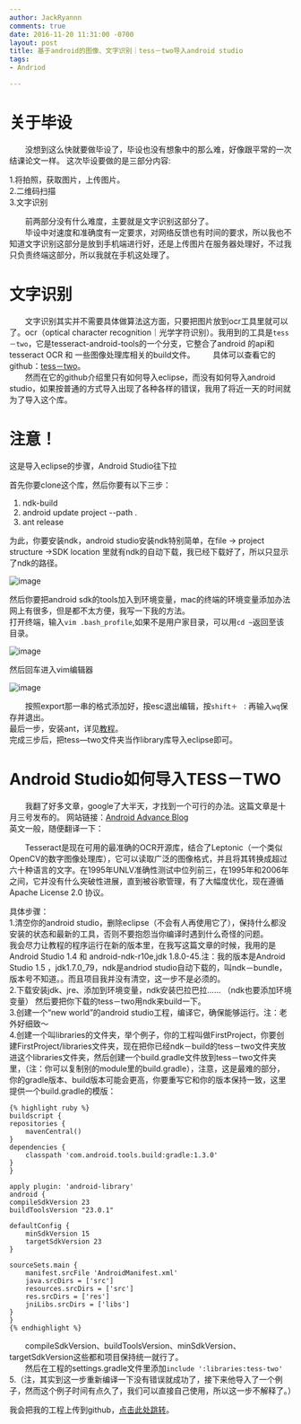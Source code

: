 ```yaml
---
author: JackRyannn
comments: true
date: 2016-11-20 11:31:00 -0700
layout: post
title: 基于android的图像、文字识别｜tess－two导入android studio
tags:
- Andriod

---
```

关于毕设
====
　　没想到这么快就要做毕设了，毕设也没有想象中的那么难，好像跟平常的一次结课论文一样。
这次毕设要做的是三部分内容:  

1.将拍照，获取图片，上传图片。   
2.二维码扫描   
3.文字识别

　　前两部分没有什么难度，主要就是文字识别这部分了。  
　　毕设中对速度和准确度有一定要求，对网络反馈也有时间的要求，所以我也不知道文字识别这部分是放到手机端进行好，还是上传图片在服务器处理好，不过我只负责终端这部分，所以我就在手机这处理了。


文字识别
====

　　文字识别其实并不需要具体做算法这方面，只要把图片放到ocr工具里就可以了。ocr（optical character recognition｜光学字符识别）。我用到的工具是`tess－two`，它是tesseract-android-tools的一个分支，它整合了android 的api和tesseract OCR 和 一些图像处理库相关的build文件。
　　具体可以查看它的github：[tess－two](https://github.com/rmtheis/tess-two)。  
　　然而在它的github介绍里只有如何导入eclipse，而没有如何导入android studio，如果按普通的方式导入出现了各种各样的错误，我用了将近一天的时间就为了导入这个库。  

注意！
===

这是导入eclipse的步骤，Android Studio往下拉

首先你要clone这个库，然后你要有以下三步：  

  
1. ndk-build  
2. android update project --path .
3. ant release


为此，你要安装ndk，android studio安装ndk特别简单，在file -> project structure      ->SDK location 里就有ndk的自动下载，我已经下载好了，所以只显示了ndk的路径。

![image](https://ooo.0o0.ooo/2015/11/20/564ecf6405087.png)   

然后你要把android sdk的tools加入到环境变量，mac的终端的环境变量添加办法网上有很多，但是都不太方便，我写一下我的方法。  
打开终端，输入`vim .bash_profile`,如果不是用户家目录，可以用`cd ~`返回至该目录。 
 
![image](https://ooo.0o0.ooo/2015/11/20/564ef472d529e.png)    

然后回车进入vim编辑器  
  
![image](https://ooo.0o0.ooo/2015/11/20/564ef47ebb4a8.png)  
  
　　按照export那一串的格式添加好，按esc退出编辑，按`shift＋ ：`再输入`wq`保存并退出。  
最后一步，安装ant，详见[教程](http://cache.baiducontent.com/c?m=9f65cb4a8c8507ed4fece7631046893b4c4380146d96864968d4e414c4224618143da5e067754c1980853a3c50f11e41bca770216c5d61aa9dce824fdeb8982b3bcd7a742613d60145960eafba1d798066c304b7b81996e9ac74&p=c0769a4791934eac58e8d5271b5e80&newp=9f7cdc15d9c041aa44a2c7710f5091231610db2151d4d610639b&user=baidu&fm=sc&query=brew+install+ant&qid=952a11e100002fe2&p1=2)。  
完成三步后，把tess—two文件夹当作library库导入eclipse即可。

Android Studio如何导入TESS－TWO  
===

　　我翻了好多文章，google了大半天，才找到一个可行的办法。这篇文章是十月三号发布的。 
网站链接：[Android Advance Blog](http://androidadvance.com/blog/tutorial-getting-started-with-tessaract-ocr-in-android-android-studio/)    
英文一般，随便翻译一下：  

　　Tesseract是现在可用的最准确的OCR开源库，结合了Leptonic（一个类似OpenCV的数字图像处理库），它可以读取广泛的图像格式，并且将其转换成超过六十种语言的文字。在1995年UNLV准确性测试中位列前三，在1995年和2006年之间，它并没有什么突破性进展，直到被谷歌管理，有了大幅度优化，现在遵循 Apache License 2.0 协议。  
  
具体步骤：  
1.清空你的android studio，删除eclipse（不会有人再使用它了），保持什么都没安装的状态和最新的工具，否则不要抱怨当你编译时遇到什么奇怪的问题。  
我会尽力让教程的程序运行在新的版本里，在我写这篇文章的时候，我用的是Android Studio 1.4 和 android-ndk-r10e,jdk 1.8.0-45.注：我的版本是Android Studio 1.5 ，jdk1.7.0_79，ndk是andriod studio自动下载的，叫ndk－bundle，版本号不知道。。而且项目我并没有清空，这一步不是必须的。  
2.下载安装jdk、jre、添加到环境变量，ndk安装巴拉巴拉……  （ndk也要添加环境变量）
然后要把你下载的tess－two用ndk来build一下。  
3.创建一个“new world”的android studio工程，编译它，确保能够运行。注：老外好细致～  
4.创建一个叫libraries的文件夹，举个例子，你的工程叫做FirstProject，你要创建FirstProject/libraries文件夹，现在把你已经ndk－build的tess－two文件夹放进这个libraries文件夹，然后创建一个build.gradle文件放到tess－two文件夹里，（注：你可以复制别的module里的build.gradle），注意，这是最难的部分，你的gradle版本、build版本可能会更高，你要重写它和你的版本保持一致，这里提供一个build.gradle的模版：    
	
	{% highlight ruby %}
    buildscript {
    repositories {
        mavenCentral()
    }
    dependencies {
        classpath 'com.android.tools.build:gradle:1.3.0'
    }
    }  

    apply plugin: 'android-library'  
	android {
    compileSdkVersion 23
    buildToolsVersion "23.0.1"

    defaultConfig {
        minSdkVersion 15
        targetSdkVersion 23
    }

    sourceSets.main {
        manifest.srcFile 'AndroidManifest.xml'
        java.srcDirs = ['src']
        resources.srcDirs = ['src']
        res.srcDirs = ['res']
        jniLibs.srcDirs = ['libs']
    }
	}  
	{% endhighlight %}
	
　　compileSdkVersion、buildToolsVersion、minSdkVersion、targetSdkVersion这些都和项目保持统一就行了。  
　　然后在工程的settings.gradle文件里添加`include ':libraries:tess-two'`  
5.（注，其实到这一步重新编译一下没有错误就成功了，接下来他导入了一个例子，然而这个例子时间有点久了，我们可以直接自己使用，所以这一步不解释了。）    
  
我会把我的工程上传到github，[点击此处跳转](https://github.com/JackRyannn/Tess-twoInAndroidStudio)。
  




　　



  

　　
  
  
